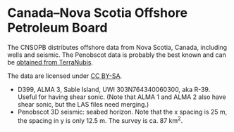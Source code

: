 # Canada–Nova Scotia Offshore Petroleum Board

The CNSOPB distributes offshore data from Nova Scotia, Canada, including wells and seismic. The Penobscot data is probably the best known and can be [obtained from TerraNubis](https://terranubis.com/datainfo/Penobscot).

The data are licensed under [CC BY-SA](https://creativecommons.org/licenses/by-sa/4.0/).

- D399, ALMA 3, Sable Island, UWI 303N764340060300, aka R-39. Useful for having shear sonic. (Note that ALMA 1 and ALMA 2 also have shear sonic, but the LAS files need merging.)
- Penobscot 3D seismic: seabed horizon. Note that the x spacing is 25 m, the spacing in y is only 12.5 m. The survey is ca. 87 km<sup>2</sup>.

